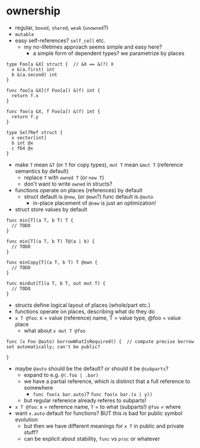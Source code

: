 # ownership

- regular, `boxed`, `shared`, `weak` (`unowned`?)
- `mutable`
- easy self-references? `self_cell` etc.
  - my no-lifetimes approach seems simple and easy here?
    - a simple form of dependent types? we parametrize by places

```
type Foo[a &X] struct {  // &X == &(?) X
  x &(a.first) int
  b &(a.second) int
}

func foo[a &X](f Foo[a]) &(f) int {
  return f.x
}

func foo(a &X, f Foo[a]) &(f) int {
  return f.y
}

type SelfRef struct {
  x vector[int]
  b int @x
  c f64 @x
}
```

- make `T` mean `&T` (or `T` for copy types), `mut T` mean `&mut T` (reference semantics by default)
  - replace `T` with `owned T` (or `new T`)
  - don't want to write `owned` in structs?
- functions operate on places (references) by default
  - struct default is `@new`, (or `@own`?) func default is `@auto`
    - in-place placement of `@new` is just an optimization!
- struct store values by default

```
func min[T](a T, b T) T {
  // TODO
}

func min[T](a T, b T) T@(a | b) {
  // TODO
}

func minCopy[T](a T, b T) T @own {
  // TODO
}

func minOut[T](a T, b T, out mut T) {
  // TODO
}
```

- structs define logical layout of places (whole/part etc.)
- functions operate on places, describing what do they do
- `x T @foo`: x = value (reference) name, T = value type, @foo = value place
  - what about `x mut T @foo`

```
func (x Foo @auto) borrowWhatIsRequired() {  // compute precise borrow set automatically; can't be public?

}
```

- maybe `@auto` should be the default? or should it be `@subparts`?
  - expand to e.g. `@(.foo | .bar)`
  - we have a partial reference, which is distinct that a full reference to somewhere
    - `func foo(x bar.auto)`? `func foo(x bar.(x | y))`
  - but regular reference already referes to subparts!
- `x T @foo`: x = reference name, `T` = to what (subparts!) `@foo` = where
- want `x.auto` default for functions? BUT this is bad for public symbol evolution
  - but then we have different meanings for `x T` in public and private stuff?
  - can be explicit about stability, `func` vs `proc` or whatever

